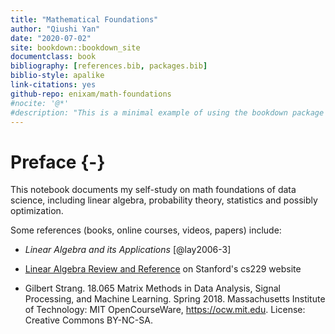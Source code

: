 ```yaml
--- 
title: "Mathematical Foundations"
author: "Qiushi Yan"
date: "2020-07-02"
site: bookdown::bookdown_site
documentclass: book
bibliography: [references.bib, packages.bib]
biblio-style: apalike
link-citations: yes
github-repo: enixam/math-foundations
#nocite: '@*'
#description: "This is a minimal example of using the bookdown package to write a book. The output format for this example is bookdown::gitbook."
---
```


# Preface {-}  

This notebook documents my self-study on math foundations of data science, including linear algebra, probability theory, statistics and possibly optimization.  

Some references (books, online courses, videos, papers) include:  

- *Linear Algebra and its Applications* [@lay2006-3]  

- [Linear Algebra Review and Reference](http://cs229.stanford.edu/section/cs229-linalg.pdf) on Stanford's cs229 website   

- Gilbert Strang. 18.065 Matrix Methods in Data Analysis, Signal Processing, and Machine Learning. Spring 2018. Massachusetts Institute of Technology: MIT OpenCourseWare, https://ocw.mit.edu. License: Creative Commons BY-NC-SA.


